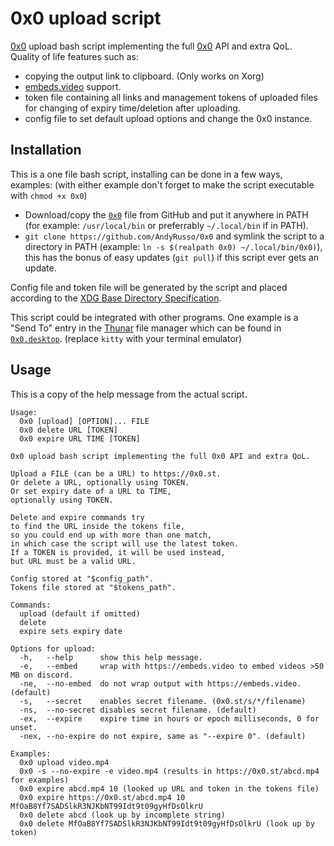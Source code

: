 # 0x0 upload script
[0x0](https://0x0.st) upload bash script implementing the full [0x0](https://0x0.st) API and extra QoL.  
Quality of life features such as:
- copying the output link to clipboard. (Only works on Xorg)
- [embeds.video](https://embeds.video) support.
- token file containing all links and management tokens of uploaded files for changing of expiry time/deletion after uploading.
- config file to set default upload options and change the 0x0 instance.

## Installation
This is a one file bash script, installing can be done in a few ways, examples: (with either example don't forget to make the script executable with `chmod +x 0x0`)
- Download/copy the [`0x0`](0x0) file from GitHub and put it anywhere in PATH (for example: `/usr/local/bin` or preferrably `~/.local/bin` if in PATH).
- `git clone https://github.com/AndyRusso/0x0` and symlink the script to a directory in PATH (example: `ln -s $(realpath 0x0) ~/.local/bin/0x0)`), this has the bonus of easy updates (`git pull`) if this script ever gets an update.

Config file and token file will be generated by the script and placed according to the [XDG Base Directory Specification](https://specifications.freedesktop.org/basedir-spec/basedir-spec-latest.html).

This script could be integrated with other programs. One example is a "Send To" entry in the [Thunar](https://docs.xfce.org/xfce/thunar/start) file manager which can be found in [`0x0.desktop`](0x0.desktop). (replace `kitty` with your terminal emulator)

## Usage
This is a copy of the help message from the actual script.
```
Usage:
  0x0 [upload] [OPTION]... FILE
  0x0 delete URL [TOKEN]
  0x0 expire URL TIME [TOKEN]

0x0 upload bash script implementing the full 0x0 API and extra QoL.

Upload a FILE (can be a URL) to https://0x0.st.
Or delete a URL, optionally using TOKEN.
Or set expiry date of a URL to TIME,
optionally using TOKEN.

Delete and expire commands try
to find the URL inside the tokens file,
so you could end up with more than one match,
in which case the script will use the latest token.
If a TOKEN is provided, it will be used instead,
but URL must be a valid URL.

Config stored at "$config_path".
Tokens file stored at "$tokens_path".

Commands:
  upload (default if omitted)
  delete
  expire sets expiry date

Options for upload:
  -h,   --help      show this help message.
  -e,   --embed     wrap with https://embeds.video to embed videos >50 MB on discord.
  -ne,  --no-embed  do not wrap output with https://embeds.video. (default)
  -s,   --secret    enables secret filename. (0x0.st/s/*/filename)
  -ns,  --no-secret disables secret filename. (default)
  -ex,  --expire    expire time in hours or epoch milliseconds, 0 for unset.
  -nex, --no-expire do not expire, same as "--expire 0". (default)

Examples:
  0x0 upload video.mp4
  0x0 -s --no-expire -e video.mp4 (results in https://0x0.st/abcd.mp4 for examples)
  0x0 expire abcd.mp4 10 (looked up URL and token in the tokens file)
  0x0 expire https://0x0.st/abcd.mp4 10 MfOaB8Yf7SADSlkR3NJKbNT99Idt9t09gyHfDsOlkrU
  0x0 delete abcd (look up by incomplete string)
  0x0 delete MfOaB8Yf7SADSlkR3NJKbNT99Idt9t09gyHfDsOlkrU (look up by token)
```
